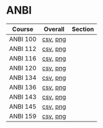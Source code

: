 # ANBI

| Course | Overall | Section |
| ------ | ------- | ------- |
| ANBI 100 | [csv](https://github.com/UCSD-Historical-Enrollment-Data/2024Winter/blob/main/overall/ANBI%20100.csv), [png](https://raw.githubusercontent.com/UCSD-Historical-Enrollment-Data/2024Winter/main/plot_overall/ANBI%20100.png) |  |
| ANBI 112 | [csv](https://github.com/UCSD-Historical-Enrollment-Data/2024Winter/blob/main/overall/ANBI%20112.csv), [png](https://raw.githubusercontent.com/UCSD-Historical-Enrollment-Data/2024Winter/main/plot_overall/ANBI%20112.png) |  |
| ANBI 116 | [csv](https://github.com/UCSD-Historical-Enrollment-Data/2024Winter/blob/main/overall/ANBI%20116.csv), [png](https://raw.githubusercontent.com/UCSD-Historical-Enrollment-Data/2024Winter/main/plot_overall/ANBI%20116.png) |  |
| ANBI 120 | [csv](https://github.com/UCSD-Historical-Enrollment-Data/2024Winter/blob/main/overall/ANBI%20120.csv), [png](https://raw.githubusercontent.com/UCSD-Historical-Enrollment-Data/2024Winter/main/plot_overall/ANBI%20120.png) |  |
| ANBI 134 | [csv](https://github.com/UCSD-Historical-Enrollment-Data/2024Winter/blob/main/overall/ANBI%20134.csv), [png](https://raw.githubusercontent.com/UCSD-Historical-Enrollment-Data/2024Winter/main/plot_overall/ANBI%20134.png) |  |
| ANBI 136 | [csv](https://github.com/UCSD-Historical-Enrollment-Data/2024Winter/blob/main/overall/ANBI%20136.csv), [png](https://raw.githubusercontent.com/UCSD-Historical-Enrollment-Data/2024Winter/main/plot_overall/ANBI%20136.png) |  |
| ANBI 143 | [csv](https://github.com/UCSD-Historical-Enrollment-Data/2024Winter/blob/main/overall/ANBI%20143.csv), [png](https://raw.githubusercontent.com/UCSD-Historical-Enrollment-Data/2024Winter/main/plot_overall/ANBI%20143.png) |  |
| ANBI 145 | [csv](https://github.com/UCSD-Historical-Enrollment-Data/2024Winter/blob/main/overall/ANBI%20145.csv), [png](https://raw.githubusercontent.com/UCSD-Historical-Enrollment-Data/2024Winter/main/plot_overall/ANBI%20145.png) |  |
| ANBI 159 | [csv](https://github.com/UCSD-Historical-Enrollment-Data/2024Winter/blob/main/overall/ANBI%20159.csv), [png](https://raw.githubusercontent.com/UCSD-Historical-Enrollment-Data/2024Winter/main/plot_overall/ANBI%20159.png) |  |
